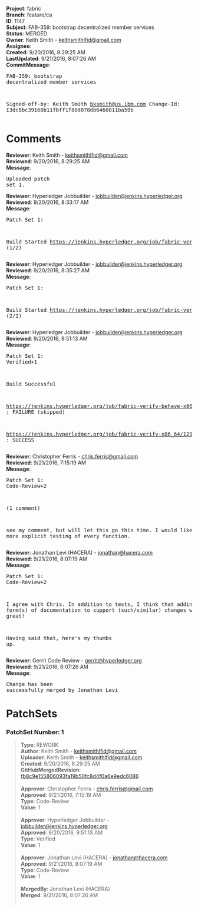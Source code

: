<strong>Project</strong>: fabric<br><strong>Branch</strong>: feature/ca<br><strong>ID</strong>: 1147<br><strong>Subject</strong>: FAB-359: bootstrap decentralized member services<br><strong>Status</strong>: MERGED<br><strong>Owner</strong>: Keith Smith - keithsmithlfid@gmail.com<br><strong>Assignee</strong>:<br><strong>Created</strong>: 9/20/2016, 8:29:25 AM<br><strong>LastUpdated</strong>: 9/21/2016, 8:07:26 AM<br><strong>CommitMessage</strong>:<br><pre>FAB-359: bootstrap decentralized member services

Signed-off-by: Keith Smith <bksmith@us.ibm.com>
Change-Id: I3dc8bc39160b11fbff1f80d078db6460811ba59b
</pre><h1>Comments</h1><strong>Reviewer</strong>: Keith Smith - keithsmithlfid@gmail.com<br><strong>Reviewed</strong>: 9/20/2016, 8:29:25 AM<br><strong>Message</strong>: <pre>Uploaded patch set 1.</pre><strong>Reviewer</strong>: Hyperledger Jobbuilder - jobbuilder@jenkins.hyperledger.org<br><strong>Reviewed</strong>: 9/20/2016, 8:33:17 AM<br><strong>Message</strong>: <pre>Patch Set 1:

Build Started https://jenkins.hyperledger.org/job/fabric-verify-x86_64/1291/ (1/2)</pre><strong>Reviewer</strong>: Hyperledger Jobbuilder - jobbuilder@jenkins.hyperledger.org<br><strong>Reviewed</strong>: 9/20/2016, 8:35:27 AM<br><strong>Message</strong>: <pre>Patch Set 1:

Build Started https://jenkins.hyperledger.org/job/fabric-verify-behave-x86_64/212/ (2/2)</pre><strong>Reviewer</strong>: Hyperledger Jobbuilder - jobbuilder@jenkins.hyperledger.org<br><strong>Reviewed</strong>: 9/20/2016, 9:51:13 AM<br><strong>Message</strong>: <pre>Patch Set 1: Verified+1

Build Successful 

https://jenkins.hyperledger.org/job/fabric-verify-behave-x86_64/212/ : FAILURE (skipped)

https://jenkins.hyperledger.org/job/fabric-verify-x86_64/1291/ : SUCCESS</pre><strong>Reviewer</strong>: Christopher Ferris - chris.ferris@gmail.com<br><strong>Reviewed</strong>: 9/21/2016, 7:15:19 AM<br><strong>Message</strong>: <pre>Patch Set 1: Code-Review+2

(1 comment)

see my comment, but will let this go this time. I would like to see more explicit testing of every function.</pre><strong>Reviewer</strong>: Jonathan Levi (HACERA) - jonathan@hacera.com<br><strong>Reviewed</strong>: 9/21/2016, 8:07:19 AM<br><strong>Message</strong>: <pre>Patch Set 1: Code-Review+2

I agree with Chris. In addition to tests, I think that adding some form(s) of documentation to support (such/similar) changes will be great!

Having said that, here's my thumbs up.</pre><strong>Reviewer</strong>: Gerrit Code Review - gerrit@hyperledger.org<br><strong>Reviewed</strong>: 9/21/2016, 8:07:26 AM<br><strong>Message</strong>: <pre>Change has been successfully merged by Jonathan Levi</pre><h1>PatchSets</h1><h3>PatchSet Number: 1</h3><blockquote><strong>Type</strong>: REWORK<br><strong>Author</strong>: Keith Smith - keithsmithlfid@gmail.com<br><strong>Uploader</strong>: Keith Smith - keithsmithlfid@gmail.com<br><strong>Created</strong>: 9/20/2016, 8:29:25 AM<br><strong>GitHubMergedRevision</strong>: [fb8c9e155806093fa19b50fc8d4f0a6e9edc6086](https://github.com/hyperledger/fabric/commit/fb8c9e155806093fa19b50fc8d4f0a6e9edc6086)<br><br><strong>Approver</strong>: Christopher Ferris - chris.ferris@gmail.com<br><strong>Approved</strong>: 9/21/2016, 7:15:19 AM<br><strong>Type</strong>: Code-Review<br><strong>Value</strong>: 1<br><br><strong>Approver</strong>: Hyperledger Jobbuilder - jobbuilder@jenkins.hyperledger.org<br><strong>Approved</strong>: 9/20/2016, 9:51:13 AM<br><strong>Type</strong>: Verified<br><strong>Value</strong>: 1<br><br><strong>Approver</strong>: Jonathan Levi (HACERA) - jonathan@hacera.com<br><strong>Approved</strong>: 9/21/2016, 8:07:19 AM<br><strong>Type</strong>: Code-Review<br><strong>Value</strong>: 1<br><br><strong>MergedBy</strong>: Jonathan Levi (HACERA)<br><strong>Merged</strong>: 9/21/2016, 8:07:26 AM<br><br></blockquote>
